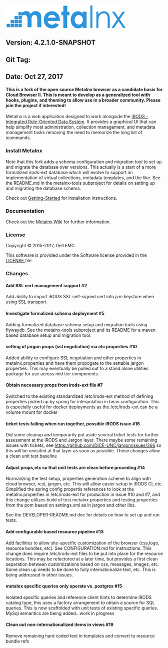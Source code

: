 ![Metalnx Logo](docs/IMAGES/mlx_logo_blue.png)

## Version: 4.2.1.0-SNAPSHOT
## Git Tag:
## Date: Oct 27, 2017


#### This is a fork of the open source Metalnx browser as a candidate basis for Cloud Browser II. This is meant to develop as a generalized tool with hooks, plugins, and theming to allow use in a broader community. Please join the project if interested!


Metalnx is a web application designed to work alongside the [iRODS - Integrated Rule-Oriented Data System](http://www.irods.org). It provides a graphical UI that can help simplify most administration,
collection management, and metadata management tasks removing the need to memorize the long list of icommands.

### Install Metalnx

Note that this fork adds a schema configuration and migration tool to set up and migrate the database over versions. This
actually is a start of a more formalized irods-ext database which will evolve to support an implementation of virtual collections,
metadata templates, and the like. See the README.md in the metalnx-tools subproject for details on setting up and migrating the database schema.

Check out [Getting-Started](https://github.com/Metalnx/metalnx-web/wiki/Getting-Started) for installation instructions.

### Documentation

Check out the [Metalnx Wiki](https://github.com/Metalnx/metalnx-web/wiki) for further information.

### License

Copyright © 2015-2017, Dell EMC.

This software is provided under the Software license provided in the <a href="LICENSE.md"> LICENSE </a> file.

### Changes

#### Add SSL cert management support #2

Add ability to import iRODS SSL self-signed cert into jvm keystore when using SSL transport

#### Investigate formalized schema deployment #5

Adding formalized database schema setup and migration tools using flywaydb. See the metalnx-tools
subproject and its README for a maven based database setup and migration tool.

#### setting of jargon props (ssl negotiation) via etc properties #10

Added ability to configure SSL negotiation and other properties in metalnx.properties and have them propogate to the settable jargon properties. This may
eventually be pulled out to a stand alone utilities package for use across mid tier components.

#### Obtain necessary props from irods-ext file #7

Switched to the existing standardized /etc/irods-ext method of defining properties picked up by spring for interpolation in
bean configuration. This is especially useful for docker deployments as the /etc/irods-ext can be a volume mount for docker

#### ticket tests failing when run together, possible iRODS issue #16

Did some cleanup and temporarily put aside several ticket tests for further assessment at the iRODS and Jargon layer. There maybe some
remaining issues with tickets, see https://github.com/DICE-UNC/jargon/issues/266 so this will be revisited at that
layer as soon as possible. These changes allow a clean unit test baseline

#### Adjust props,etc so that unit tests are clean before proceding #14

Normalizing the test setup, properties generation scheme to align with cloud browser, rest, jargon, etc. This will allow
easier setup in iRODS CI, etc. Simplified the spring config propertis references to look at the metalnx.properties in /etc/irods-ext for production in issue #10 and #7, and this change utilizes build of test.metalnx.properties and testing.properties from the pom
based on settings.xml as in jargon and other libs.

See the DEVELOPER-README.md doc for details on how to set up and run tests.

#### Add configurable based resource pipeline #13

Add facilities to allow site-specific customization of the browser (css,logo, resource bundles, etc). See CONFIGURATION.md for instructions. This change does require /etc/irods-ext files to be put into place for the resource locations. This may be refactored at a later time, but provides a first clean separation between customizations based on css, messages, images, etc. Some clean up needs to be done to fully internationalize text, etc. This is being addressed in other issues.

#### metalnx specific queries only operate vs. postgres #15

Isolated specific queries and reference client hints to determine iRODS catalog type, this uses a factory arrangement to obtain a source for SQL queries. This is now scaffolded with unit tests of existing specific queries. MySql semantics are being added...work in progress

#### Clean out non-internationalized items in views #19

Remove remaining hard coded text in templates and convert to resource bundle refs
